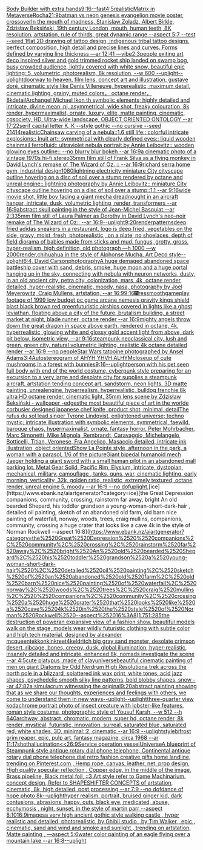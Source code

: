 [Body Builder with extra hands](https://www.ebank.nz/aiartgenerator?category=Body%2520Builder%2520with%2520extra%2520hands)[9:16](https://www.ebank.nz/aiartgenerator?category=9%3A16)[--fast](https://www.ebank.nz/aiartgenerator?category=--fast)[4:5](https://www.ebank.nz/aiartgenerator?category=4%3A5)[realistic](https://www.ebank.nz/aiartgenerator?category=realistic)[Matrix in Metaverse](https://www.ebank.nz/aiartgenerator?category=Matrix%2520in%2520Metaverse)[Rocha](https://www.ebank.nz/aiartgenerator?category=Rocha)[21:9](https://www.ebank.nz/aiartgenerator?category=21%3A9)[batman vs neon genesis evangelion movie poster, crossover](https://www.ebank.nz/aiartgenerator?category=batman%2520vs%2520neon%2520genesis%2520evangelion%2520movie%2520poster%2C%2520crossover)[In the mouth of madness, Stanislaw Zoladz, Albert Birkle, Zdzisław Beksiński, 19th century London, mouth, human teeth, 8K resolution, artstation, rule of thirds, great dynamic range --aspect 5:7 --test --seed 1](https://www.ebank.nz/aiartgenerator?category=In%2520the%2520mouth%2520of%2520madness%2C%2520Stanislaw%2520Zoladz%2C%2520Albert%2520Birkle%2C%2520Zdzis%C5%82aw%2520Beksi%C5%84ski%2C%252019th%2520century%2520London%2C%2520mouth%2C%2520human%2520teeth%2C%25208K%2520resolution%2C%2520artstation%2C%2520rule%2520of%2520thirds%2C%2520great%2520dynamic%2520range%2520--aspect%25205%3A7%2520--test%2520--seed%25201)[flat 2D drawing of tattoo design, indigenous tribal tattoo designs,  perfect composition, high detail and precise lines and curves. Forms defined by varying line thickness —ar 12:41 —vibe](https://www.ebank.nz/aiartgenerator?category=flat%25202D%2520drawing%2520of%2520tattoo%2520design%2C%2520indigenous%2520tribal%2520tattoo%2520designs%2C%2520%2520perfect%2520composition%2C%2520high%2520detail%2520and%2520precise%2520lines%2520and%2520curves.%2520Forms%2520defined%2520by%2520varying%2520line%2520thickness%2520%E2%80%94ar%252012%3A41%2520%E2%80%94vibe)[2:3](https://www.ebank.nz/aiartgenerator?category=2%3A3)[people exiting art deco inspired silver and gold trimmed rocket ship landed on swamp bog, busy crowded audience, lightly covered with white snow, beautiful epic lighting::5, volumetric, photorealism, 8k resolution, --w 600 --uplight](https://www.ebank.nz/aiartgenerator?category=people%2520exiting%2520art%2520deco%2520inspired%2520silver%2520and%2520gold%2520trimmed%2520rocket%2520ship%2520landed%2520on%2520swamp%2520bog%2C%2520busy%2520crowded%2520audience%2C%2520lightly%2520covered%2520with%2520white%2520snow%2C%2520beautiful%2520epic%2520lighting%3A%3A5%2C%2520volumetric%2C%2520photorealism%2C%25208k%2520resolution%2C%2520--w%2520600%2520--uplight)[--uplight](https://www.ebank.nz/aiartgenerator?category=--uplight)[doorway to heaven, film lens, concept art and illustration, gustave doré, cinematic style like Denis Villeneuve, hyperealistic, maximum detail, cinematic lighting, grainy, muted colors， octane render， 8k](https://www.ebank.nz/aiartgenerator?category=doorway%2520to%2520heaven%2C%2520film%2520lens%2C%2520concept%2520art%2520and%2520illustration%2C%2520gustave%2520dor%C3%A9%2C%2520cinematic%2520style%2520like%2520Denis%2520Villeneuve%2C%2520hyperealistic%2C%2520maximum%2520detail%2C%2520cinematic%2520lighting%2C%2520grainy%2C%2520muted%2520colors%EF%BC%8C%2520octane%2520render%EF%BC%8C%25208k)[detail](https://www.ebank.nz/aiartgenerator?category=detail)[Archangel Michael Ikon th symbolic elements; highly detailed and intricate, divine mean, pi, asymmetrical, wide shot, freaky colouration, 8k render, hypermaximalist, ornate, luxury, elite, matte painting, cinematic, cgsociety, HD, Ultra-wide landscape, OBJECT ORIENTED ONTOLOGY --ar 17:22](https://www.ebank.nz/aiartgenerator?category=Archangel%2520Michael%2520Ikon%2520th%2520symbolic%2520elements%3B%2520highly%2520detailed%2520and%2520intricate%2C%2520divine%2520mean%2C%2520pi%2C%2520asymmetrical%2C%2520wide%2520shot%2C%2520freaky%2520colouration%2C%25208k%2520render%2C%2520hypermaximalist%2C%2520ornate%2C%2520luxury%2C%2520elite%2C%2520matte%2520painting%2C%2520cinematic%2C%2520cgsociety%2C%2520HD%2C%2520Ultra-wide%2520landscape%2C%2520OBJECT%2520ORIENTED%2520ONTOLOGY%2520--ar%252017%3A22)[serif capital letter K, K --style gothic --no cursive --seed 21414](https://www.ebank.nz/aiartgenerator?category=serif%2520capital%2520letter%2520K%2C%2520K%2520--style%2520gothic%2520--no%2520cursive%2520--seed%252021414)[realistic](https://www.ebank.nz/aiartgenerator?category=realistic)[Chainsaw carving of a nebula::1.6 still life:: colorful intricate explosions:: Inuit art:: symmetrical with clearly defined eyes:: liquid wooden chainmail ferrofluid:: ultraviolet nebula portrait by Annie Leibovitz:: wooden glowing eyes outline:: --no blurry blur bokeh --ar 16:9](https://www.ebank.nz/aiartgenerator?category=Chainsaw%2520carving%2520of%2520a%2520nebula%3A%3A1.6%2520still%2520life%3A%3A%2520colorful%2520intricate%2520explosions%3A%3A%2520Inuit%2520art%3A%3A%2520symmetrical%2520with%2520clearly%2520defined%2520eyes%3A%3A%2520liquid%2520wooden%2520chainmail%2520ferrofluid%3A%3A%2520ultraviolet%2520nebula%2520portrait%2520by%2520Annie%2520Leibovitz%3A%3A%2520wooden%2520glowing%2520eyes%2520outline%3A%3A%2520--no%2520blurry%2520blur%2520bokeh%2520--ar%252016%3A9)[a cinematic photo of a vintage 1970s hi-fi stereo](https://www.ebank.nz/aiartgenerator?category=a%2520cinematic%2520photo%2520of%2520a%2520vintage%25201970s%2520hi-fi%2520stereo)[35mm film still of Frank Silva as a flying monkey in David Lynch's remake of The Wizard of Oz. :: --ar 16:9](https://www.ebank.nz/aiartgenerator?category=35mm%2520film%2520still%2520of%2520Frank%2520Silva%2520as%2520a%2520flying%2520monkey%2520in%2520David%2520Lynch%27s%2520remake%2520of%2520The%2520Wizard%2520of%2520Oz.%2520%3A%3A%2520--ar%252016%3A9)[richard serra home gym, industrial design](https://www.ebank.nz/aiartgenerator?category=richard%2520serra%2520home%2520gym%2C%2520industrial%2520design)[1080](https://www.ebank.nz/aiartgenerator?category=1080)[lightning electricity miniature City cityscape outline hovering on a disc of soil over a stump rendered by octane and unreal engine:: lightning photography by Annie Leibovitz:: miniature City cityscape outline hovering on a disc of soil over a stump::1.1 --ar 9:16](https://www.ebank.nz/aiartgenerator?category=lightning%2520electricity%2520miniature%2520City%2520cityscape%2520outline%2520hovering%2520on%2520a%2520disc%2520of%2520soil%2520over%2520a%2520stump%2520rendered%2520by%2520octane%2520and%2520unreal%2520engine%3A%3A%2520lightning%2520photography%2520by%2520Annie%2520Leibovitz%3A%3A%2520miniature%2520City%2520cityscape%2520outline%2520hovering%2520on%2520a%2520disc%2520of%2520soil%2520over%2520a%2520stump%3A%3A1.1%2520--ar%25209%3A16)[wide movie shot, little boy facing a giant mecha dreadnought in an aircraft hangar, intricate, dusk, volumetric lighting, render, transformers --ar 16:9](https://www.ebank.nz/aiartgenerator?category=wide%2520movie%2520shot%2C%2520little%2520boy%2520facing%2520a%2520giant%2520mecha%2520dreadnought%2520in%2520an%2520aircraft%2520hangar%2C%2520intricate%2C%2520dusk%2C%2520volumetric%2520lighting%2C%2520render%2C%2520transformers%2520--ar%252016%3A9)[abstract skull painting in the style of Jean-Michel Basquiat --ar 2:3](https://www.ebank.nz/aiartgenerator?category=abstract%2520skull%2520painting%2520in%2520the%2520style%2520of%2520Jean-Michel%2520Basquiat%2520--ar%25202%3A3)[35mm film still of Laura Palmer as Dorothy in David Lynch's neo-noir remake of The Wizard of Oz:: --ar 16:9](https://www.ebank.nz/aiartgenerator?category=35mm%2520film%2520still%2520of%2520Laura%2520Palmer%2520as%2520Dorothy%2520in%2520David%2520Lynch%27s%2520neo-noir%2520remake%2520of%2520The%2520Wizard%2520of%2520Oz%3A%3A%2520--ar%252016%3A9)[--uplight](https://www.ebank.nz/aiartgenerator?category=--uplight)[9:20](https://www.ebank.nz/aiartgenerator?category=9%3A20)[render](https://www.ebank.nz/aiartgenerator?category=render)[patterns](https://www.ebank.nz/aiartgenerator?category=patterns)[deep fried adidas sneakers in a restaurant, logo is deep fried, vegetables on the side, gravy, moist, fresh, photorealistic,, on a plate, no shoelaces, depth of field,](https://www.ebank.nz/aiartgenerator?category=deep%2520fried%2520adidas%2520sneakers%2520in%2520a%2520restaurant%2C%2520logo%2520is%2520deep%2520fried%2C%2520vegetables%2520on%2520the%2520side%2C%2520gravy%2C%2520moist%2C%2520fresh%2C%2520photorealistic%2C%2C%2520on%2520a%2520plate%2C%2520no%2520shoelaces%2C%2520depth%2520of%2520field%2C)[diorama of babies made from sticks and mud, fungus, grotty, gross, hyper-realism, high definition, old photograph —h 1000 —w 2000](https://www.ebank.nz/aiartgenerator?category=diorama%2520of%2520babies%2520made%2520from%2520sticks%2520and%2520mud%2C%2520fungus%2C%2520grotty%2C%2520gross%2C%2520hyper-realism%2C%2520high%2520definition%2C%2520old%2520photograph%2520%E2%80%94h%25201000%2520%E2%80%94w%25202000)[render,](https://www.ebank.nz/aiartgenerator?category=render%2C)[chihuahua in the style of Alphonse Mucha, Art Deco style](https://www.ebank.nz/aiartgenerator?category=chihuahua%2520in%2520the%2520style%2520of%2520Alphonse%2520Mucha%2C%2520Art%2520Deco%2520style)[--uplight](https://www.ebank.nz/aiartgenerator?category=--uplight)[6:4](https://www.ebank.nz/aiartgenerator?category=6%3A4)[<DUNK>, David Carson](https://www.ebank.nz/aiartgenerator?category=%3CDUNK%3E%2C%2520David%2520Carson)[photography](https://www.ebank.nz/aiartgenerator?category=photography)[A huge demaged abandoned space battleship cover with sand, debris, smoke, huge moon and a huge portal hanging up in the sky, connecting with nebula with neuron networks, dusty, in an old ancient city, petra city, colonization, mars, 4k, octane render, detailed, hyper-realistic, cinematic, moody, nasa, photography by Joel Meyerowitz, Craig Mullens, artstation, --ar 16:9](https://www.ebank.nz/aiartgenerator?category=A%2520huge%2520demaged%2520abandoned%2520space%2520battleship%2520cover%2520with%2520sand%2C%2520debris%2C%2520smoke%2C%2520huge%2520moon%2520and%2520a%2520huge%2520portal%2520hanging%2520up%2520in%2520the%2520sky%2C%2520connecting%2520with%2520nebula%2520with%2520neuron%2520networks%2C%2520dusty%2C%2520in%2520an%2520old%2520ancient%2520city%2C%2520petra%2520city%2C%2520colonization%2C%2520mars%2C%25204k%2C%2520octane%2520render%2C%2520detailed%2C%2520hyper-realistic%2C%2520cinematic%2C%2520moody%2C%2520nasa%2C%2520photography%2520by%2520Joel%2520Meyerowitz%2C%2520Craig%2520Mullens%2C%2520artstation%2C%2520--ar%252016%3A9)[9:16](https://www.ebank.nz/aiartgenerator?category=9%3A16)[🎆](https://www.ebank.nz/aiartgenerator?category=%F0%9F%8E%86)[res](https://www.ebank.nz/aiartgenerator?category=res)[smooth](https://www.ebank.nz/aiartgenerator?category=smooth)[gameplay footage of 1999 low budget pc game arcane nemesis gravity kings shield blast black brown red green](https://www.ebank.nz/aiartgenerator?category=gameplay%2520footage%2520of%25201999%2520low%2520budget%2520pc%2520game%2520arcane%2520nemesis%2520gravity%2520kings%2520shield%2520blast%2520black%2520brown%2520red%2520green)[futuristic airships covered in lights like a ghost leviathan, floating above a city of the future, brutalism building, a street market at night, blade runner, octane render --ar 16:9](https://www.ebank.nz/aiartgenerator?category=futuristic%2520airships%2520covered%2520in%2520lights%2520like%2520a%2520ghost%2520leviathan%2C%2520floating%2520above%2520a%2520city%2520of%2520the%2520future%2C%2520brutalism%2520building%2C%2520a%2520street%2520market%2520at%2520night%2C%2520blade%2520runner%2C%2520octane%2520render%2520--ar%252016%3A9)[mighty angels throw down the great dragon in space above earth, rendered in octane, 4k, hyperrealistic, glowing white and glossy gold accent light from above, dark pit below, isometric view, --ar 9:16](https://www.ebank.nz/aiartgenerator?category=mighty%2520angels%2520throw%2520down%2520the%2520great%2520dragon%2520in%2520space%2520above%2520earth%2C%2520rendered%2520in%2520octane%2C%25204k%2C%2520hyperrealistic%2C%2520glowing%2520white%2520and%2520glossy%2520gold%2520accent%2520light%2520from%2520above%2C%2520dark%2520pit%2520below%2C%2520isometric%2520view%2C%2520--ar%25209%3A16)[steampunk neoclassical city, lush and green, green city, natural volumetric lighting, realistic 4k octane detailed render --ar 16:9 --no people](https://www.ebank.nz/aiartgenerator?category=steampunk%2520neoclassical%2520city%2C%2520lush%2520and%2520green%2C%2520green%2520city%2C%2520natural%2520volumetric%2520lighting%2C%2520realistic%25204k%2520octane%2520detailed%2520render%2520--ar%252016%3A9%2520--no%2520people)[Star Wars tatooine photographed by Ansel Adams](https://www.ebank.nz/aiartgenerator?category=Star%2520Wars%2520tatooine%2520photographed%2520by%2520Ansel%2520Adams)[3:4](https://www.ebank.nz/aiartgenerator?category=3%3A4)[Autostereogram of AHYH YHVH ALHYM](https://www.ebank.nz/aiartgenerator?category=Autostereogram%2520of%2520AHYH%2520YHVH%2520ALHYM)[closeup of cute mushrooms in a forest with bunnies](https://www.ebank.nz/aiartgenerator?category=closeup%2520of%2520cute%2520mushrooms%2520in%2520a%2520forest%2520with%2520bunnies)[9:16](https://www.ebank.nz/aiartgenerator?category=9%3A16)[--uplight](https://www.ebank.nz/aiartgenerator?category=--uplight)[person with his pet seen full body with end of the world costume, cyberpunk style preparing for an excursion to a very large and desolate city for supplies a steampunk aircraft,  artstation tending concept art, sandstorm, neon lights,  3D matte painting, unrealengine, hyperrealism, hyperrealistic, bulldog frenchie  8k ultra HD octane render,  cinematic light, 35mm lens  scene by Zdzisław Beksiński - wallpaper -](https://www.ebank.nz/aiartgenerator?category=person%2520with%2520his%2520pet%2520seen%2520full%2520body%2520with%2520end%2520of%2520the%2520world%2520costume%2C%2520cyberpunk%2520style%2520preparing%2520for%2520an%2520excursion%2520to%2520a%2520very%2520large%2520and%2520desolate%2520city%2520for%2520supplies%2520a%2520steampunk%2520aircraft%2C%2520%2520artstation%2520tending%2520concept%2520art%2C%2520sandstorm%2C%2520neon%2520lights%2C%2520%25203D%2520matte%2520painting%2C%2520unrealengine%2C%2520hyperrealism%2C%2520hyperrealistic%2C%2520bulldog%2520frenchie%2520%25208k%2520ultra%2520HD%2520octane%2520render%2C%2520%2520cinematic%2520light%2C%252035mm%2520lens%2520%2520scene%2520by%2520Zdzis%C5%82aw%2520Beksi%C5%84ski%2520-%2520wallpaper%2520-)[edges](https://www.ebank.nz/aiartgenerator?category=edges)[the most beautiful piece of art in the world](https://www.ebank.nz/aiartgenerator?category=the%2520most%2520beautiful%2520piece%2520of%2520art%2520in%2520the%2520world)[e corbusier designed japanese chef knife, product shot, minimal, detail](https://www.ebank.nz/aiartgenerator?category=e%2520corbusier%2520designed%2520japanese%2520chef%2520knife%2C%2520product%2520shot%2C%2520minimal%2C%2520detail)[The rufus du sol lead singer Tyrone Lindqvist, enlightened universe; techno mystic; intricate illustration with symbolic elements, symmetrical, faewild, baroque chaos, hypermaximalist, ornate, fantasy horror, Peter Mohrbacher, Marc Simonetti, Mike Mignola, Rembrandt, Caravaggio, Michelangelo, Botticelli, Titian, Veronese, Fra Angelico, Masaccio detailed, intricate ink illustration, object oriented](https://www.ebank.nz/aiartgenerator?category=The%2520rufus%2520du%2520sol%2520lead%2520singer%2520Tyrone%2520Lindqvist%2C%2520enlightened%2520universe%3B%2520techno%2520mystic%3B%2520intricate%2520illustration%2520with%2520symbolic%2520elements%2C%2520symmetrical%2C%2520faewild%2C%2520baroque%2520chaos%2C%2520hypermaximalist%2C%2520ornate%2C%2520fantasy%2520horror%2C%2520Peter%2520Mohrbacher%2C%2520Marc%2520Simonetti%2C%2520Mike%2520Mignola%2C%2520Rembrandt%2C%2520Caravaggio%2C%2520Michelangelo%2C%2520Botticelli%2C%2520Titian%2C%2520Veronese%2C%2520Fra%2520Angelico%2C%2520Masaccio%2520detailed%2C%2520intricate%2520ink%2520illustration%2C%2520object%2520oriented)[Show La Pointe style, afternoon in the park, a woman with a parasol, 1/6 of the picture](https://www.ebank.nz/aiartgenerator?category=Show%2520La%2520Pointe%2520style%2C%2520afternoon%2520in%2520the%2520park%2C%2520a%2520woman%2520with%2520a%2520parasol%2C%25201/6%2520of%2520the%2520picture)[Giant bipedal humanoid mech Jaeger holding a giant sword with a small human pilot in an abandoned mall parking lot. Metal Gear Solid, Pacific Rim, Elysium, intricate, dystopian, mechanical, military, camouflage , tanks, guns, war, cinematic lighting, early morning, verticality, 32k, golden ratio, realistic, extremely textured, octane render, unreal engine 5, moody --ar 16:9 --no dof](https://www.ebank.nz/aiartgenerator?category=Giant%2520bipedal%2520humanoid%2520mech%2520Jaeger%2520holding%2520a%2520giant%2520sword%2520with%2520a%2520small%2520human%2520pilot%2520in%2520an%2520abandoned%2520mall%2520parking%2520lot.%2520Metal%2520Gear%2520Solid%2C%2520Pacific%2520Rim%2C%2520Elysium%2C%2520intricate%2C%2520dystopian%2C%2520mechanical%2C%2520military%2C%2520camouflage%2520%2C%2520tanks%2C%2520guns%2C%2520war%2C%2520cinematic%2520lighting%2C%2520early%2520morning%2C%2520verticality%2C%252032k%2C%2520golden%2520ratio%2C%2520realistic%2C%2520extremely%2520textured%2C%2520octane%2520render%2C%2520unreal%2520engine%25205%2C%2520moody%2520--ar%252016%3A9%2520--no%2520dof)[uplight.](https://www.ebank.nz/aiartgenerator?category=uplight.)[ice](https://www.ebank.nz/aiartgenerator?category=ice)[the Great Depression  companions, community, crossing, rainstorm far away, bright An old bearded Shepard, his toddler grandson a young-woman-short-dark-hair , detailed oil painting, sketch of an abandoned old farm, old barn nice painting of waterfall, norway, woods, trees, craig mullins,  companions, community, crossing a huge crater that looks like a cave 4k in the style of Norman Rockwell --aspect 16:8](https://www.ebank.nz/aiartgenerator?category=the%2520Great%2520Depression%2520%2520companions%2C%2520community%2C%2520crossing%2C%2520rainstorm%2520far%2520away%2C%2520bright%2520An%2520old%2520bearded%2520Shepard%2C%2520his%2520toddler%2520grandson%2520a%2520young-woman-short-dark-hair%2520%2C%2520detailed%2520oil%2520painting%2C%2520sketch%2520of%2520an%2520abandoned%2520old%2520farm%2C%2520old%2520barn%2520nice%2520painting%2520of%2520waterfall%2C%2520norway%2C%2520woods%2C%2520trees%2C%2520craig%2520mullins%2C%2520%2520companions%2C%2520community%2C%2520crossing%2520a%2520huge%2520crater%2520that%2520looks%2520like%2520a%2520cave%25204k%2520in%2520the%2520style%2520of%2520Norman%2520Rockwell%2520--aspect%252016%3A8)[1.75](https://www.ebank.nz/aiartgenerator?category=1.75)[1:2](https://www.ebank.nz/aiartgenerator?category=1%3A2)[85](https://www.ebank.nz/aiartgenerator?category=85)[the destruction of power](https://www.ebank.nz/aiartgenerator?category=the%2520destruction%2520of%2520power)[an expansive view of a fashion show, beautiful models walk on the stage, models wear wildly futuristic clothing with subtle color and high tech material, designed by alexander mcqueen](https://www.ebank.nz/aiartgenerator?category=an%2520expansive%2520view%2520of%2520a%2520fashion%2520show%2C%2520beautiful%2520models%2520walk%2520on%2520the%2520stage%2C%2520models%2520wear%2520wildly%2520futuristic%2520clothing%2520with%2520subtle%2520color%2520and%2520high%2520tech%2520material%2C%2520designed%2520by%2520alexander%2520mcqueen)[tekkonkinkreet](https://www.ebank.nz/aiartgenerator?category=tekkonkinkreet)[4k](https://www.ebank.nz/aiartgenerator?category=4k)[eldritch big gray sand monster, desolate crimson desert, ribcage, bones, creepy, dusk, global illumination, hyper-realistic, insanely detailed and intricate, enhanced 8k, nomads investigate the scene  --ar 4:5](https://www.ebank.nz/aiartgenerator?category=eldritch%2520big%2520gray%2520sand%2520monster%2C%2520desolate%2520crimson%2520desert%2C%2520ribcage%2C%2520bones%2C%2520creepy%2C%2520dusk%2C%2520global%2520illumination%2C%2520hyper-realistic%2C%2520insanely%2520detailed%2520and%2520intricate%2C%2520enhanced%25208k%2C%2520nomads%2520investigate%2520the%2520scene%2520%2520--ar%25204%3A5)[cute platypus ,made of clay](https://www.ebank.nz/aiartgenerator?category=cute%2520platypus%2520%2Cmade%2520of%2520clay)[universe](https://www.ebank.nz/aiartgenerator?category=universe)[beautiful cinematic painting of men on giant Diatoms by Odd Nerdrum High Resolution](https://www.ebank.nz/aiartgenerator?category=beautiful%2520cinematic%2520painting%2520of%2520men%2520on%2520giant%2520Diatoms%2520by%2520Odd%2520Nerdrum%2520High%2520Resolution)[a trek across the north pole in a blizzard, splattered ink wax print, white tones, acid jazz shapes, psychedelic smooth silky line patterns, bold blobby shapes, snow --ar 47:82](https://www.ebank.nz/aiartgenerator?category=a%2520trek%2520across%2520the%2520north%2520pole%2520in%2520a%2520blizzard%2C%2520splattered%2520ink%2520wax%2520print%2C%2520white%2520tones%2C%2520acid%2520jazz%2520shapes%2C%2520psychedelic%2520smooth%2520silky%2520line%2520patterns%2C%2520bold%2520blobby%2520shapes%2C%2520snow%2520--ar%252047%3A82)[a simulacrum witnessing the original](https://www.ebank.nz/aiartgenerator?category=a%2520simulacrum%2520witnessing%2520the%2520original)[9:20](https://www.ebank.nz/aiartgenerator?category=9%3A20)[abstract painting showing that as we share our thoughts, experiences and feelings with others, we come to understand them in new ways](https://www.ebank.nz/aiartgenerator?category=abstract%2520painting%2520showing%2520that%2520as%2520we%2520share%2520our%2520thoughts%2C%2520experiences%2520and%2520feelings%2520with%2520others%2C%2520we%2520come%2520to%2520understand%2520them%2520in%2520new%2520ways)[--uplight](https://www.ebank.nz/aiartgenerator?category=--uplight)[--uplight](https://www.ebank.nz/aiartgenerator?category=--uplight)[three-quarter view kodachrome portrait photo of insect creature with lobster-like features, roman style costume, photographic style of Yousuf Karsh, --w 512 --h 640](https://www.ebank.nz/aiartgenerator?category=three-quarter%2520view%2520kodachrome%2520portrait%2520photo%2520of%2520insect%2520creature%2520with%2520lobster-like%2520features%2C%2520roman%2520style%2520costume%2C%2520photographic%2520style%2520of%2520Yousuf%2520Karsh%2C%2520--w%2520512%2520--h%2520640)[archway, abstract, chromatic, modern, super hd, octane render, 8k render, mystical, futuristic, innovation, surreal, saturated blue, saturated red, white shades, 3D, minimal::2, cinematic --ar 16:9 --uplight](https://www.ebank.nz/aiartgenerator?category=archway%2C%2520abstract%2C%2520chromatic%2C%2520modern%2C%2520super%2520hd%2C%2520octane%2520render%2C%25208k%2520render%2C%2520mystical%2C%2520futuristic%2C%2520innovation%2C%2520surreal%2C%2520saturated%2520blue%2C%2520saturated%2520red%2C%2520white%2520shades%2C%25203D%2C%2520minimal%3A%3A2%2C%2520cinematic%2520--ar%252016%3A9%2520--uplight)[style](https://www.ebank.nz/aiartgenerator?category=style)[bifrost grim reaper, epic, pulp art, fantasy magazine, circa 1968 --ar 11:17](https://www.ebank.nz/aiartgenerator?category=bifrost%2520grim%2520reaper%2C%2520epic%2C%2520pulp%2520art%2C%2520fantasy%2520magazine%2C%2520circa%25201968%2520--ar%252011%3A17)[shot](https://www.ebank.nz/aiartgenerator?category=shot)[hallucination](https://www.ebank.nz/aiartgenerator?category=hallucination)[<<26:9](https://www.ebank.nz/aiartgenerator?category=%3C%3C26%3A9)[Service operation vessel](https://www.ebank.nz/aiartgenerator?category=Service%2520operation%2520vessel)[Universe](https://www.ebank.nz/aiartgenerator?category=Universe)[A blueprint of Steampunk style antique rotary dial phone telephone,  Continental antique rotary dial phone telephone dial retro fashion creative gifts home landline, trending on Pinterest.com  , Hemp rope, canvas, leather, net, prop design, High quality specular reflection , Copper  edge, in the middle of the image, Brass pipeline,  Black metal foil,  ::3  Art style refer to Game Machinarium.  concept design, Refer to SHAPESHIFTER CONCEPTS  of artstation, cinematic,  8k, high detailed,  post processing    --ar 7:9   --no dof](https://www.ebank.nz/aiartgenerator?category=A%2520blueprint%2520of%2520Steampunk%2520style%2520antique%2520rotary%2520dial%2520phone%2520telephone%2C%2520%2520Continental%2520antique%2520rotary%2520dial%2520phone%2520telephone%2520dial%2520retro%2520fashion%2520creative%2520gifts%2520home%2520landline%2C%2520trending%2520on%2520Pinterest.com%2520%2520%2C%2520Hemp%2520rope%2C%2520canvas%2C%2520leather%2C%2520net%2C%2520prop%2520design%2C%2520High%2520quality%2520specular%2520reflection%2520%2C%2520Copper%2520%2520edge%2C%2520in%2520the%2520middle%2520of%2520the%2520image%2C%2520Brass%2520pipeline%2C%2520%2520Black%2520metal%2520foil%2C%2520%2520%3A%3A3%2520%2520Art%2520style%2520refer%2520to%2520Game%2520Machinarium.%2520%2520concept%2520design%2C%2520Refer%2520to%2520SHAPESHIFTER%2520CONCEPTS%2520%2520of%2520artstation%2C%2520cinematic%2C%2520%25208k%2C%2520high%2520detailed%2C%2520%2520post%2520processing%2520%2520%2520%2520--ar%25207%3A9%2520%2520%2520--no%2520dof)[dance of hope photo 8k](https://www.ebank.nz/aiartgenerator?category=dance%2520of%2520hope%2520photo%25208k)[--uplight](https://www.ebank.nz/aiartgenerator?category=--uplight)[hyper realism, portrait, bruised ginger kid, dark contusions, abrasions, happy, cuts, black eye,  medicated, abuse, ecchymosis , night, sunset, in the style of martin parr --aspect 8:10](https://www.ebank.nz/aiartgenerator?category=hyper%2520realism%2C%2520portrait%2C%2520bruised%2520ginger%2520kid%2C%2520dark%2520contusions%2C%2520abrasions%2C%2520happy%2C%2520cuts%2C%2520black%2520eye%2C%2520%2520medicated%2C%2520abuse%2C%2520ecchymosis%2520%2C%2520night%2C%2520sunset%2C%2520in%2520the%2520style%2520of%2520martin%2520parr%2520--aspect%25208%3A10)[16:9](https://www.ebank.nz/aiartgenerator?category=16%3A9)[images](https://www.ebank.nz/aiartgenerator?category=images)[a very high ancient gothic style walking castle , hyper realistic and detailed, photorealistic, by Ghibli studio , by Tim Walker , epic , cinematic, sand and wind and smoke and sunlight , trending on artstation, Matte painting , —aspect 5:6](https://www.ebank.nz/aiartgenerator?category=a%2520very%2520high%2520ancient%2520gothic%2520style%2520walking%2520castle%2520%2C%2520hyper%2520realistic%2520and%2520detailed%2C%2520photorealistic%2C%2520by%2520Ghibli%2520studio%2520%2C%2520by%2520Tim%2520Walker%2520%2C%2520epic%2520%2C%2520cinematic%2C%2520sand%2520and%2520wind%2520and%2520smoke%2520and%2520sunlight%2520%2C%2520trending%2520on%2520artstation%2C%2520Matte%2520painting%2520%2C%2520%E2%80%94aspect%25205%3A6)[water color painting of an eagle flying over a mountain lake --ar 16:8](https://www.ebank.nz/aiartgenerator?category=water%2520color%2520painting%2520of%2520an%2520eagle%2520flying%2520over%2520a%2520mountain%2520lake%2520--ar%252016%3A8)[--uplight](https://www.ebank.nz/aiartgenerator?category=--uplight)